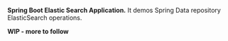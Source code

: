 **Spring Boot Elastic Search Application.** 
It demos Spring Data repository ElasticSearch operations.

**WIP - more to follow**